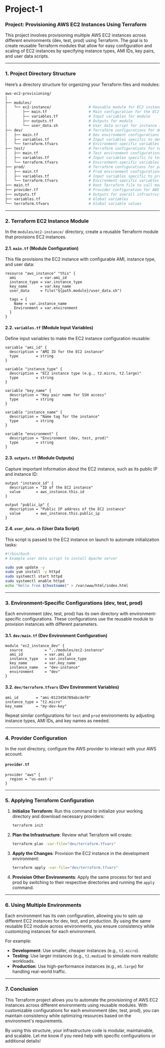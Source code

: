 <h1>Project-1</h1>

### **Project: Provisioning AWS EC2 Instances Using Terraform**

This project involves provisioning multiple AWS EC2 instances across different environments (dev, test, prod) using Terraform. The goal is to create reusable Terraform modules that allow for easy configuration and scaling of EC2 instances by specifying instance types, AMI IDs, key pairs, and user data scripts.

---

### **1. Project Directory Structure**

Here’s a directory structure for organizing your Terraform files and modules:

```bash
aws-ec2-provisioning/
│
├── modules/
│   └── ec2-instance/                 # Reusable module for EC2 instance
│       ├── main.tf                   # Main configuration for the EC2 instance
│       ├── variables.tf              # Input variables for module
│       ├── outputs.tf                # Outputs for module
│       └── user_data.sh              # User data script for instance initialization
├── dev/                              # Terraform configurations for dev environment
│   ├── main.tf                       # Dev environment configurations
│   ├── variables.tf                  # Input variables specific to dev
│   └── terraform.tfvars              # Environment-specific variables
├── test/                             # Terraform configurations for test environment
│   ├── main.tf                       # Test environment configurations
│   ├── variables.tf                  # Input variables specific to test
│   └── terraform.tfvars              # Environment-specific variables
├── prod/                             # Terraform configurations for prod environment
│   ├── main.tf                       # Prod environment configurations
│   ├── variables.tf                  # Input variables specific to prod
│   └── terraform.tfvars              # Environment-specific variables
├── main.tf                           # Root Terraform file to call modules
├── provider.tf                       # Provider configuration for AWS
├── outputs.tf                        # Outputs for overall infrastructure
├── variables.tf                      # Global variables
└── terraform.tfvars                  # Global variable values
```

---

### **2. Terraform EC2 Instance Module**

In the `modules/ec2-instance/` directory, create a reusable Terraform module that provisions EC2 instances.

#### **2.1. `main.tf` (Module Configuration)**

This file provisions the EC2 instance with configurable AMI, instance type, and user data:

```hcl
resource "aws_instance" "this" {
  ami           = var.ami_id
  instance_type = var.instance_type
  key_name      = var.key_name
  user_data     = file("${path.module}/user_data.sh")

  tags = {
    Name = var.instance_name
    Environment = var.environment
  }
}
```

#### **2.2. `variables.tf` (Module Input Variables)**

Define input variables to make the EC2 instance configuration reusable:

```hcl
variable "ami_id" {
  description = "AMI ID for the EC2 instance"
  type        = string
}

variable "instance_type" {
  description = "EC2 instance type (e.g., t2.micro, t2.large)"
  type        = string
}

variable "key_name" {
  description = "Key pair name for SSH access"
  type        = string
}

variable "instance_name" {
  description = "Name tag for the instance"
  type        = string
}

variable "environment" {
  description = "Environment (dev, test, prod)"
  type        = string
}
```

#### **2.3. `outputs.tf` (Module Outputs)**

Capture important information about the EC2 instance, such as its public IP and instance ID:

```hcl
output "instance_id" {
  description = "ID of the EC2 instance"
  value       = aws_instance.this.id
}

output "public_ip" {
  description = "Public IP address of the EC2 instance"
  value       = aws_instance.this.public_ip
}
```

#### **2.4. `user_data.sh` (User Data Script)**

This script is passed to the EC2 instance on launch to automate initialization tasks:

```bash
#!/bin/bash
# Example user data script to install Apache server

sudo yum update -y
sudo yum install -y httpd
sudo systemctl start httpd
sudo systemctl enable httpd
echo "Hello from $(hostname)" > /var/www/html/index.html
```

---

### **3. Environment-Specific Configurations (dev, test, prod)**

Each environment (dev, test, prod) has its own directory with environment-specific configurations. These configurations use the reusable module to provision instances with different parameters.

#### **3.1. `dev/main.tf` (Dev Environment Configuration)**

```hcl
module "ec2_instance_dev" {
  source          = "../modules/ec2-instance"
  ami_id          = var.ami_id
  instance_type   = var.instance_type
  key_name        = var.key_name
  instance_name   = "dev-instance"
  environment     = "dev"
}
```

#### **3.2. `dev/terraform.tfvars` (Dev Environment Variables)**

```hcl
ami_id        = "ami-0123456789abcdef0"
instance_type = "t2.micro"
key_name      = "my-dev-key"
```

Repeat similar configurations for `test` and `prod` environments by adjusting instance types, AMI IDs, and key names as needed.

---

### **4. Provider Configuration**

In the root directory, configure the AWS provider to interact with your AWS account.

#### **`provider.tf`**

```hcl
provider "aws" {
  region = "us-east-1"
}
```

---

### **5. Applying Terraform Configuration**

1. **Initialize Terraform**: Run this command to initialize your working directory and download necessary providers:

   ```bash
   terraform init
   ```

2. **Plan the Infrastructure**: Review what Terraform will create:

   ```bash
   terraform plan -var-file="dev/terraform.tfvars"
   ```

3. **Apply the Changes**: Provision the EC2 instance in the development environment:

   ```bash
   terraform apply -var-file="dev/terraform.tfvars"
   ```

4. **Provision Other Environments**: Apply the same process for test and prod by switching to their respective directories and running the `apply` command.

---

### **6. Using Multiple Environments**

Each environment has its own configuration, allowing you to spin up different EC2 instances for dev, test, and production. By using the same reusable EC2 module across environments, you ensure consistency while customizing instances for each environment.

For example:
- **Development**: Use smaller, cheaper instances (e.g., `t2.micro`).
- **Testing**: Use larger instances (e.g., `t2.medium`) to simulate more realistic workloads.
- **Production**: Use high-performance instances (e.g., `m5.large`) for handling real-world traffic.

---

### **7. Conclusion**

This Terraform project allows you to automate the provisioning of AWS EC2 instances across different environments using reusable modules. With customizable configurations for each environment (dev, test, prod), you can maintain consistency while optimizing resources based on the environment's requirements.

By using this structure, your infrastructure code is modular, maintainable, and scalable. Let me know if you need help with specific configurations or additional details!
